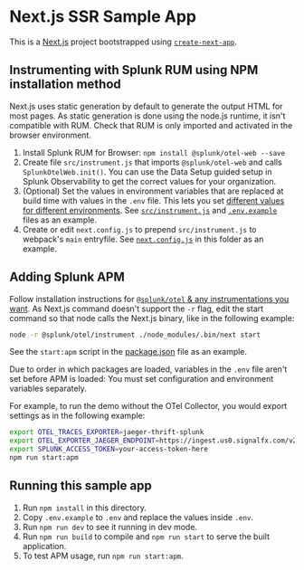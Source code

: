 # Next.js SSR Sample App

This is a [Next.js](https://nextjs.org/) project bootstrapped using [`create-next-app`](https://github.com/vercel/next.js/tree/canary/packages/create-next-app).

## Instrumenting with Splunk RUM using NPM installation method

Next.js uses static generation by default to generate the output HTML for most pages. As static generation is done using the node.js runtime, it isn't compatible with RUM. Check that RUM is only imported and activated in the browser environment.

1. Install Splunk RUM for Browser: `npm install @splunk/otel-web --save`
2. Create file `src/instrument.js` that imports `@splunk/otel-web` and calls `SplunkOtelWeb.init()`. You can use the Data Setup guided setup in Splunk Observability to get the correct values for your organization.
3. (Optional) Set the values in environment variables that are replaced at build time with values in the `.env` file. This lets you set [different values for different environments](https://nextjs.org/docs/basic-features/environment-variables). See [`src/instrument.js`](src/instrument.js) and [`.env.example`](.env.example) files as an example.
4. Create or edit `next.config.js` to prepend `src/instrument.js` to webpack's `main` entryfile. See [`next.config.js`](next.config.js) in this folder as an example.

## Adding Splunk APM

Follow installation instructions for [`@splunk/otel` & any instrumentations you want](https://github.com/signalfx/splunk-otel-js). As Next.js command doesn't support the `-r` flag, edit the start command so that node calls the Next.js binary, like in the following example:

```bash
node -r @splunk/otel/instrument ./node_modules/.bin/next start
```

See the `start:apm` script in the [package.json](package.json) file as an example.

Due to order in which packages are loaded, variables in the `.env` file aren't set before APM is loaded: You must set configuration and environment variables separately.

For example, to run the demo without the OTel Collector, you would export settings as in the following example:

```bash
export OTEL_TRACES_EXPORTER=jaeger-thrift-splunk
export OTEL_EXPORTER_JAEGER_ENDPOINT=https://ingest.us0.signalfx.com/v2/trace
export SPLUNK_ACCESS_TOKEN=your-access-token-here
npm run start:apm
```

## Running this sample app

1. Run `npm install` in this directory.
2. Copy `.env.example` to `.env` and replace the values inside `.env`.
3. Run `npm run dev` to see it running in dev mode.
4. Run `npm run build` to compile and `npm run start` to serve the built application.
5. To test APM usage, run `npm run start:apm`.
